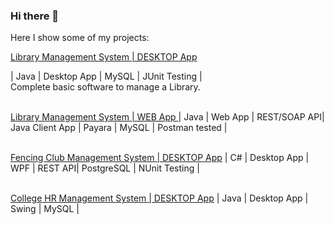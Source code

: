 ### Hi there 👋
Here I show some of my projects:

<a href="https://github.com/ElenaChik/LibraryManagementSystem_DesktopApp">Library Management System | DESKTOP App</a>

| Java | Desktop App | MySQL | JUnit Testing |  <br/>
Complete basic software to manage a Library. <br/><br/>
 
<a href="https://github.com/ElenaChik/LibraryManagementSystemWEB_REST_SOAP_API">Library Management System | WEB App </a>
| Java | Web App | REST/SOAP API| Java Client App | Payara | MySQL | Postman tested | <br/>
 <br/>

<a href="https://github.com/ElenaChik/FencingClub_ManagementSystem">Fencing Club Management System | DESKTOP App</a>
| C# | Desktop App | WPF | REST API| PostgreSQL | NUnit Testing | <br/>
 <br/>

<a href="https://github.com/ElenaChik/CollegeHR_ManagementSystem <br/>">College HR Management System | DESKTOP App</a>
| Java | Desktop App | Swing | MySQL |  <br/>



<!--
**ElenaChik/ElenaChik** is a ✨ _special_ ✨ repository because its `README.md` (this file) appears on your GitHub profile.

Here are some ideas to get you started:

- 🔭 I’m currently working on ...
- 🌱 I’m currently learning ...
- 👯 I’m looking to collaborate on ...
- 🤔 I’m looking for help with ...
- 💬 Ask me about ...
- 📫 How to reach me: ...
- 😄 Pronouns: ...
- ⚡ Fun fact: ...
-->
